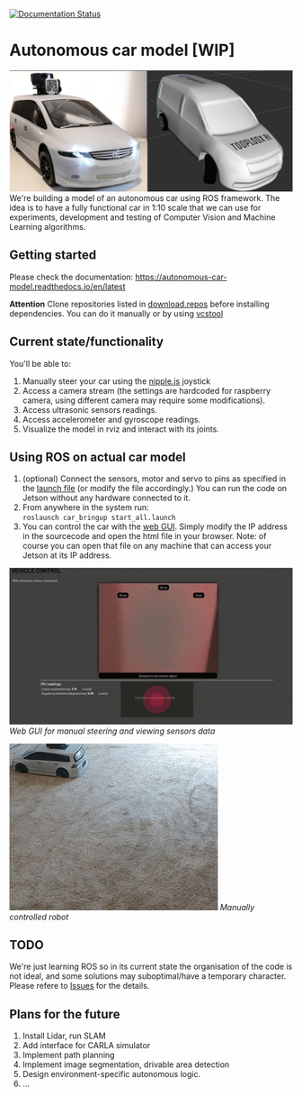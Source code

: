 [![Documentation Status](https://readthedocs.org/projects/autonomous-car-model/badge/?version=latest)](https://autonomous-car-model.readthedocs.io/en/latest/?badge=latest)

# Autonomous car model [WIP]
![project overview](docs/source/images/overview_doc.JPG)  
We're building a model of an autonomous car using ROS framework. The idea is to have a fully functional car in 1:10 scale that we can use for experiments, development and testing of Computer Vision and Machine Learning algorithms.

## Getting started
Please check the documentation: https://autonomous-car-model.readthedocs.io/en/latest

**Attention**
Clone repositories listed in [download.repos](download.repos) before installing dependencies. You can do it manually or by using [vcstool](https://github.com/dirk-thomas/vcstool)

## Current state/functionality
You'll be able to:
1. Manually steer your car using the [nipple.js](https://yoannmoi.net/nipplejs/) joystick
2. Access a camera stream (the settings are hardcoded for raspberry camera, using different camera may require some modifications).
3. Access ultrasonic sensors readings.
4. Access accelerometer and gyroscope readings.
5. Visualize the model in rviz and interact with its joints.

## Using ROS on actual car model
1. (optional) Connect the sensors, motor and servo to pins as specified in the [launch file](catkin_ws/src/car_bringup/launch/start_all.launch) (or modify the file accordingly.) You can run the code on Jetson without any hardware connected to it.
2. From anywhere in the system run:  
`roslaunch car_bringup start_all.launch`
3. You can control the car with the [web GUI](catkin_ws/src/robot_gui_bridge/gui/gui.html). Simply modify the IP address in the sourcecode and open the html file in your browser. Note: of course you can open that file on any machine that can access your Jetson at its IP address.

![robot_gui](docs/source/images/robot_gui.gif)
*Web GUI for manual steering and viewing sensors data*

![working_robot](docs/source/images/manual_car.gif)
*Manually controlled robot*

## TODO
We're just learning ROS so in its current state the organisation of the code is not ideal, and some solutions may suboptimal/have a temporary character.  
Please refere to [Issues](https://github.com/tooploox/car_robot/issues) for the details. 

## Plans for the future
1. Install Lidar, run SLAM
2. Add interface for CARLA simulator 
3. Implement path planning
4. Implement image segmentation, drivable area detection
5. Design environment-specific autonomous logic.
6. ...
